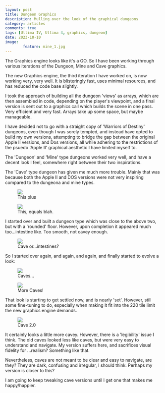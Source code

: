 ```yaml
---
layout: post
title: Dungeon Graphics
description: Mulling over the look of the graphical dungeons
category: articles
comments: true
tags: [Ultima IV, Ultima 4, graphics, dungeon]
date: 2023-10-10
image: 
        feature: mine_1.jpg
---
```


The Graphics engine looks like it's a GO. So I have been working through various iterations of the Dungeon, Mine and Cave graphics. 

<!--more-->

The new Graphics engine, the third iteration I have worked on, is now working very, very well. It is blisteringly fast, uses minimal resources, and has reduced the code base slightly.

I took the approach of building all the dungeon 'views' as arrays, which are then assembled in code, depending on the player's viewpoint, and a final version is sent out to a graphics call which builds the scene in one pass. Very efficient and very fast. Arrays take up some space, but maybe manageable.

I have decided not to go with a straight copy of 'Warriors of Destiny' dungeons, even though I was sorely tempted, and instead have opted to build my own versions, attempting to bridge the gap between the original Apple II versions, and Dos versions, all while adhering to the restrictions of the psuedo 'Apple II' graphical aesthetic I have limited myself to.

The 'Dungeon' and 'Mine' type dungeons worked very well, and have a decent look I feel, somewhere right between their two inspirations.

The 'Cave' type dungeon has given me much more trouble. Mainly that was because both the Apple II and DOS versions were not very inspiring compared to the dungeona and mine types. 

<figure>
	<img class="ScrollRev" data-tilt src="https://cambragol.github.io/advent-of-the-trinity/images/doscave.png" />
	<figcaption>This plus</figcaption>
</figure>

<figure>
	<img class="ScrollRev" data-tilt src="https://cambragol.github.io/advent-of-the-trinity/images/appleIIcave.jpg" />
	<figcaption>This, equals blah.</figcaption>
</figure>

I started over and built a dungeon type which was close to the above two, but with a 'rounded' floor. However, upon completion it appeared much too...intestine like. Too smooth, not cavey enough.

<figure>
	<img class="ScrollRev" data-tilt src="https://cambragol.github.io/advent-of-the-trinity/images/cave2.jpg" />
	<figcaption>Cave or...intestines?</figcaption>
</figure>

So I started over again, and again, and again, and finally started to evolve a look:

<figure>
	<img class="ScrollRev" data-tilt src="https://cambragol.github.io/advent-of-the-trinity/images/cave_variations.jpg" />
	<figcaption>Caves...</figcaption>
</figure>

<figure>
	<img class="ScrollRev" data-tilt src="https://cambragol.github.io/advent-of-the-trinity/images/cave_variations2.jpg" />
	<figcaption>More Caves!</figcaption>
</figure>

That look is starting to get settled now, and is nearly 'set'. However, still some fine-tuning to do, especially when making it fit into the 220 tile limit the new graphics engine demands.

<figure>
	<img class="ScrollRev" data-tilt src="https://cambragol.github.io/advent-of-the-trinity/images/trinitycave.jpg" />
	<figcaption>Cave 2.0</figcaption>
</figure>

It certainly looks a little more cavey. However, there is a 'legibility' issue I think. The old caves looked less like caves, but were very easy to understand and navigate. My version suffers here, and sacrifices visual fidelity for ...realism? Something like that.

Nevertheless, caves are not meant to be clear and easy to navigate, are they? They are dark, confusing and irregular, I should think. Perhaps my version is closer to this?

I am going to keep tweaking cave versions until I get one that makes me happy/happier.



